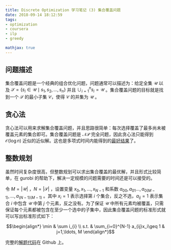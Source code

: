 ```yaml
---
title: Discrete Optimization 学习笔记 (3) 集合覆盖问题
date: 2018-09-14 18:12:59
tags:
- optimization
- coursera
- ilp
- greedy

mathjax: true
---
```


## 问题描述
集合覆盖问题是一个经典的组合优化问题，问题通常可以描述为：给定全集 $\mathcal{U}$ 以及 $\mathcal{S}=\{s_i\in\mathcal{U} \mid s_1, s_2, \ldots, s_n\}$ 并且 $\cup_{i=1}^{n} s_i=\mathcal{U}$ 。集合覆盖问题的目标就是找到一个 $\mathcal{S}$ 的最小子集 $\mathcal{C}$，使得 $\mathcal{C}$ 的并集为 $\mathcal{U}$ 。

## 贪心法
贪心法可以用来求解集合覆盖问题，并且思路很简单：每次选择覆盖了最多尚未被覆盖元素的集合即可。集合覆盖问题是 $\mathcal{NP}$ 完全问题，因此贪心法只能得到 $\mathcal{O}(\log n)$ 近似的近似解。这也是多项式时间内能得到的[最好结果][greedy-scp]了。

## 整数规划
虽然时间复杂度很高，但整数规划可以求出集合覆盖的最优解，并且形式比较简单，在 gurobi 的帮助下，解决一定规模的问题需要的时间还是可以接受的。

令 $M=|\mathcal{U}|$ ，$N=|\mathcal{S}|$ ，设置变量 $x_0, x_1, \ldots, x_{N-1}$ 和系数 $a_{00}, a_{01}\ldots, a_{0(M-1)},\ldots, a_{(N-1)(M-1)}$ 。其中 $x_i=1$ 表示选择第 $i$ 个集合，反之不选，$a_{ij}=1$ 表示集合 $i$ 中包含 $\mathcal{U}$ 中第 $j$ 个元素，反之没有。为了保证 $\mathcal{U}$ 中所有元素均被覆盖，只需保证每个元素都被包含在至少一个选中的子集中，因此集合覆盖问题的标准形式就可以写出标准形式如下：

$$\begin{align*} 
\min  & \sum i_{i} \\
 s.t. & \sum_{i=0}^{N-1} a_{ij}x_i\geq 1 & j=1,\ldots, M
\end{align*}$$

完整的[解题代码][solution]在 Github 上。

[greedy-scp]: http://pages.cs.wisc.edu/~shuchi/courses/787-F07/scribe-notes/lecture02.pdf "Greedy Set Cover"
[solution]: https://github.com/jixinfeng/discopt-soln/blob/master/week-03-setcover/solver.py "Set Cover Solution"
